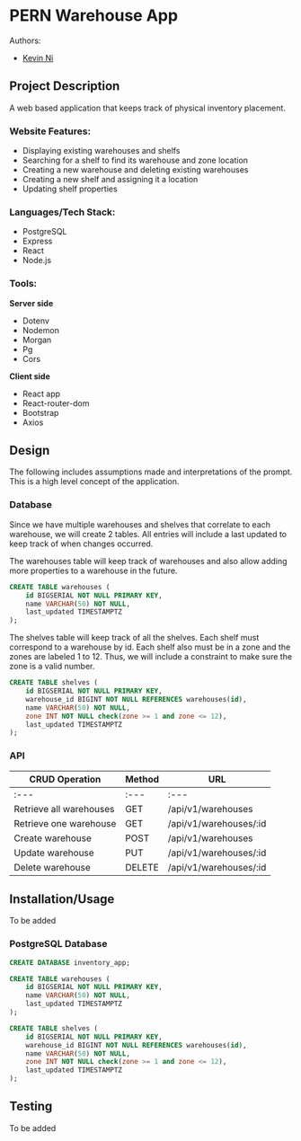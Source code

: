 # PERN Warehouse App

 Authors: 
 - [Kevin Ni](https://github.com/Keeevini)

## Project Description

A web based application that keeps track of physical inventory placement. 

### Website Features:
- Displaying existing warehouses and shelfs
- Searching for a shelf to find its warehouse and zone location
- Creating a new warehouse and deleting existing warehouses
- Creating a new shelf and assigning it a location
- Updating shelf properties

### Languages/Tech Stack:
- PostgreSQL
- Express
- React
- Node.js

### Tools:
**Server side**
- Dotenv
- Nodemon
- Morgan
- Pg
- Cors

**Client side**
- React app
- React-router-dom
- Bootstrap
- Axios

## Design
The following includes assumptions made and interpretations of the prompt. This is a high level concept of the application.

### Database

Since we have multiple warehouses and shelves that correlate to each warehouse, we will create 2 tables. All entries will include a last updated to keep track of when changes occurred.

The warehouses table will keep track of warehouses and also allow adding more properties to a warehouse in the future.

```SQL
CREATE TABLE warehouses (
	id BIGSERIAL NOT NULL PRIMARY KEY,
	name VARCHAR(50) NOT NULL,
	last_updated TIMESTAMPTZ
);
```

The shelves table will keep track of all the shelves. Each shelf must correspond to a warehouse by id. Each shelf also must be in a zone and the zones are labeled 1 to 12. Thus, we will include a constraint to make sure the zone is a valid number.

```SQL
CREATE TABLE shelves (
	id BIGSERIAL NOT NULL PRIMARY KEY,
	warehouse_id BIGINT NOT NULL REFERENCES warehouses(id),
	name VARCHAR(50) NOT NULL,
	zone INT NOT NULL check(zone >= 1 and zone <= 12),
	last_updated TIMESTAMPTZ
);
```

### API

|CRUD Operation | Method | URL |
| ----------- | ----------- | ------ |
| :--- | :--- | :--- |
| Retrieve all warehouses | GET | /api/v1/warehouses
| Retrieve one warehouse | GET | /api/v1/warehouses/:id |
| Create warehouse | POST | /api/v1/warehouses |
| Update warehouse | PUT | /api/v1/warehouses/:id |
| Delete warehouse | DELETE | /api/v1/warehouses/:id |



## Installation/Usage
To be added

### PostgreSQL Database
```SQL
CREATE DATABASE inventory_app;
```

```SQL
CREATE TABLE warehouses (
	id BIGSERIAL NOT NULL PRIMARY KEY,
	name VARCHAR(50) NOT NULL,
	last_updated TIMESTAMPTZ
);
```

```SQL
CREATE TABLE shelves (
	id BIGSERIAL NOT NULL PRIMARY KEY,
	warehouse_id BIGINT NOT NULL REFERENCES warehouses(id),
	name VARCHAR(50) NOT NULL,
	zone INT NOT NULL check(zone >= 1 and zone <= 12),
	last_updated TIMESTAMPTZ
);
```



## Testing
To be added